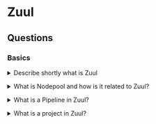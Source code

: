 # Zuul

## Questions

### Basics

<details>
<summary>Describe shortly what is Zuul</summary><br><b>

From [Zuul's docs](https://zuul-ci.org/docs/zuul/about.html): "Zuul is a Project Gating System. That’s like a CI or CD system, but the focus is on testing the future state of code repositories...

Zuul itself is a service which listens to events from various code review systems, executes jobs based on those events, and reports the results back to the code review system."
</b></details>

<details>
<summary>What is Nodepool and how is it related to Zuul?</summary><br><b>

"Nodepool is a system for managing test node resources. It supports launching single-use test nodes from cloud providers as well as managing access to pre-defined pre-existing nodes."

"Zuul uses a separate component called Nodepool to provide the resources to run jobs. Nodepool works with several cloud providers as well as statically defined nodes (again, simultaneously)."
</b></details>

<details>
<summary>What is a Pipeline in Zuul?</summary><br><b>

A pipeline in Zuul is a workflow. This workflow can be executed based on different events - when a change is submitted to a project, when it's merged, etc.<br>
The pipeline itself can be applied on one or more different projects (= repositories in hosted or private source control)
</b></details>

<details>
<summary>What is a project in Zuul?</summary><br><b>
</b></details>
